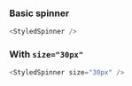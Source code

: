 ### Basic spinner

```js
<StyledSpinner />
```

### With `size="30px"`

```js
<StyledSpinner size="30px" />
```
